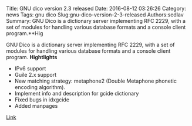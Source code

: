 Title: GNU dico version 2.3 released
Date: 2016-08-12 03:26:26
Category: news
Tags: gnu dico
Slug:gnu-dico-version-2-3-released
Authors:sedlav
Summary: GNU Dico is a dictionary server implementing RFC 2229, with a set of modules for handling various database formats and a console client program.**Hig

GNU Dico is a dictionary server implementing RFC 2229, with a set of modules for handling various database formats and a console client program.
**Hightlights**

* IPv6 support
* Guile 2.x support
* New matching strategy: metaphone2 (Double Metaphone phonetic encoding algorithm).
* Implement info and description for gcide dictionary
* Fixed bugs in idxgcide
* Added manpages

[Link](http://savannah.gnu.org/forum/forum.php?forum_id=8640)
